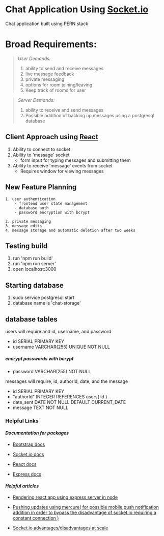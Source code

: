 # **Chat Application Using [Socket.io](https://socket.io/docs/v4/)**

Chat application built using PERN stack

# **Broad Requirements:**
>*User Demands:*
 >1. ability to send and receive messages
 >2. live message feedback
 >3. private messaging
 >4. options for room joining/leaving
 >5. Keep track of rooms for user

>*Server Demands:*
 >1. ability to receive and send messages
 >2. Possible addition of backing up messages using a postgresql database

## Client Approach using [React](https://react.dev/reference/react)

1. Ability to connect to socket
2. Ability to 'message' socket
    - form input for typing messages and submitting them
3. Ability to receive 'message' events from socket
    - Requires window for viewing messages

## New Feature Planning
    1. user authentication 
        - frontend user state management
        - database auth
        - password encryption with bcrypt
        
    2. private messaging
    3. message edits
    4. message storage and automatic deletion after two weeks

## Testing build
 1. run 'npm run build'
 2. run 'npm run server'
 3. open localhost:3000

## Starting database
 1. sudo service postgresql start
 2. database name is 'chat-storage'

## database tables
users will require and id, username, and password

- id SERIAL PRIMARY KEY
- username VARCHAR(255) UNIQUE NOT NULL
##### encrypt passwords with bcrypt
- password VARCHAR(255) NOT NULL

messages will require, id, authorId, date, and the message

- id SERIAL PRIMARY KEY
- "authorId" INTEGER REFERENCES users( id )
- date_sent DATE NOT NULL DEFAULT CURRENT_DATE
- message TEXT NOT NULL



### **Helpful Links**

#### *Documentation for packages*
- [Bootstrap docs](https://getbootstrap.com/docs/5.3/getting-started/introduction/)

- [Socket.io docs](https://socket.io/docs/v4/)

- [React docs](https://react.dev/reference/react)

- [Express docs](https://expressjs.com/en/4x/api.html)

#### *Helpful articles*

- [Rendering react app using express server in node](https://levelup.gitconnected.com/how-to-render-react-app-using-express-server-in-node-js-a428ec4dfe2b)

- [Pushing updates using mercure( for possible mobile push notification addition in order to bypass the disadvantage of socket.io requiring a constant connection )](https://symfony.com/doc/current/mercure.html#running-a-mercure-hub)

- [Socket.io advantages/disadvantages at scale](https://ably.com/topic/scaling-socketio#who-uses-socket-io-at-scale)